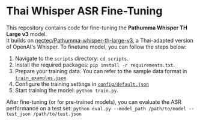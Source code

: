 # Thai Whisper ASR Fine-Tuning

This repository contains code for fine-tuning the **Pathumma Whisper TH Large v3** model.  
It builds on [nectec/Pathumma-whisper-th-large-v3](https://huggingface.co/nectec/Pathumma-whisper-th-large-v3), a Thai-adapted version of OpenAI's Whisper. To finetune model, you can follow the steps below:
1. Navigate to the `scripts` directory: `cd scripts`.
2. Install the required packages: `pip install -r requirements.txt`.
3. Prepare your training data. You can refer to the sample data format in [`train_examples.json`](train_examples.json).
4. Configure the training settings in [`config/default.json`](config/default.json)
5. Start training the model: `python train.py`.

After fine-tuning (or for pre-trained models), you can evaluate the ASR performance on a test set:
`python eval.py --model_path /path/to/model --test_json /path/to/test.json`



